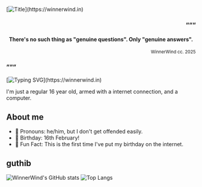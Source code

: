 [![Title](https://readme-typing-svg.demolab.com?font=Doto&weight=800&size=30&duration=1000&pause=1000&color=458588&repeat=false&width=435&height=50&lines=Hi%2C+I'm+WinnerWind.)](https://winnerwind.in)

<h3><p align="right">“““</p></h3>
<h4><p align="center">There's no such thing as "genuine questions". Only "genuine answers".</p></h4>
<sub><p align="right">WinnerWind cc. 2025</p></sub>
<h3>”””</h3>

[![Typing SVG](https://readme-typing-svg.demolab.com?font=Doto&weight=900&duration=2000&pause=2500&color=689D6A&vCenter=true&random=true&width=500&lines=No%2C+I'm+not+an+anime+girl.;What+is+love%3F;Syntax+Error!;hatsune+mike;Change+the+world+or+die+trying.;void+main()+%7B+print(%22stupid%22)+%7D;Made+in+China.)](https://winnerwind.in)

I'm just a regular 16 year old, armed with a internet connection, and a computer.
## About me
- 🫥 Pronouns: he/him, but I don't get offended easily.
- 🎂 Birthday: 16th February!
- 🍄 Fun Fact: This is the first time I've put my birthday on the internet.

## guthib
![WinnerWind's GitHub stats](https://github-readme-stats.vercel.app/api?username=winnerwind&theme=gruvbox&include_all_commits=true)
![Top Langs](https://github-readme-stats.vercel.app/api/top-langs/?username=winnerwind&layout=compact&theme=gruvbox)

<!--
**WinnerWind/WinnerWind** is a ✨ _special_ ✨ repository because its `README.md` (this file) appears on your GitHub profile.

Here are some ideas to get you started:

- 🔭 I’m currently working on ...
- 🌱 I’m currently learning ...
- 👯 I’m looking to collaborate on ...
- 🤔 I’m looking for help with ...
- 💬 Ask me about ...
- 📫 How to reach me: ...
- 😄 Pronouns: ...
- ⚡ Fun fact: ...
-->
